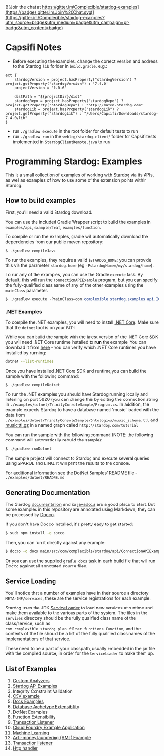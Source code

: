 [![Join the chat at https://gitter.im/Complexible/stardog-examples](https://badges.gitter.im/Join%20Chat.svg)](https://gitter.im/Complexible/stardog-examples?utm_source=badge&utm_medium=badge&utm_campaign=pr-badge&utm_content=badge)

# Capsifi Notes
* Before executing the examples, change the correct version and address to the Stardog `lib` forlder in `build.gradle`. e.g.:
```
ext {
	stardogVersion = project.hasProperty("stardogVersion") ? project.getProperty("stardogVersion") : '7.4.0'
	projectVersion = '0.0.6'

	distPath = "${projectDir}/dist"
	stardogRepo = project.hasProperty("stardogRepo") ? project.getProperty("stardogRepo") : "http://maven.stardog.com"
	stardogLib = project.hasProperty("stardogLib") ? project.getProperty("stardogLib") : "/Users/Capsifi/Downloads/stardog-7.4.0/lib"
}
```
* run `./gradlew execute` in the root folder for default tests to run
* run `./gradlew run` in the `weblog/stardog-client/` folder for Capsifi tests implemented in `StardogClientRemote.java` to run 

# Programming Stardog: Examples

This is a small collection of examples of working with [Stardog](http://stardog.com) via its APIs, as
well as examples of how to use some of the extension points within Stardog.

## How to build examples

First, you'll need a valid Stardog download.

You can use the included Gradle Wrapper script to build the examples in `examples/api`, `example/foaf`, `examples/function`.

To compile or run the examples, gradle will automatically download the dependencies from our public maven repository:

```bash
$ ./gradlew compileJava
```

To run the examples, they require a valid `$STARDOG_HOME`; you can provide this via the parameter `stardog.home`
(eg `-PstardogHome=/my/stardog/home`).

To run any of the examples, you can use the Gradle `execute` task.  By default, this will run the `ConnectionAPIExample`
program, but you can specify the fully-qualified class name of any of the other examples using the `mainClass` parameter.

```java
$ ./gradlew execute -PmainClass=com.complexible.stardog.examples.api.ICVExample
```

### .NET Examples

To compile the .NET examples, you will need to install [.NET Core](https://dotnet.microsoft.com/download). Make sure that the `dotnet` tool is on your `PATH`

While you can build the sample with the latest version of the .NET Core SDK you will need .NET Core runtime installed to **run** the example. You can download it from [here](https://dotnet.microsoft.com/download/dotnet-core/2.1) - you can verify which .NET Core runtimes you have installed by running:

```bash
dotnet --list-runtimes
```

Once you have installed .NET Core SDK and runtime,you can build the sample with the following command:

```bash
$ ./gradlew compileDotnet
```

To run the .NET examples you should have Stardog running locally and listening on port 5820 (you can change this by editing the connection string in `./examples/dotnet/TrinityConsoleSample/Program.cs`. In addition, the example expects Stardog to have a database named 'music' loaded with the data from `./examples/dotnet/TrinityConsoleSample/Ontologies/music_schema.ttl` and [music.ttl.gz](https://github.com/stardog-union/stardog-tutorials/blob/master/music/music.ttl.gz) in a named graph called `http://stardog.com/tutorial`

You can run the sample with the following command (NOTE: the following command will automatically rebuild the sample):

```bash
$ ./gradlew runDotnet
```

The sample project will connect to Stardog and execute several queries using SPARQL and LINQ. It will print the results to the console.

For additional information see the DotNet Samples' README file - `./examples/dotnet/README.md`

## Generating Documentation

The Stardog [documentation](http://docs.stardog.com) and its [javadocs](http://docs.stardog.com/java/snarl) are a good
place to start. But some examples in this repository are annotated using Markdown; they can be processed by
[Docco](http://jashkenas.github.io/docco/).

If you don't have Docco installed, it's pretty easy to get started:

```bash
$ sudo npm install -g docco
```

Then, you can run it directly against any example:

```bash
$ docco -o docs main/src/com/complexible/stardog/api/ConnectionAPIExample.java
```

Or you can use the supplied `gradle docs` task in each build file that will run Docco against all annotated source files.

## Service Loading

You'll notice that a number of examples have in their source a directory `META-INF/services`, these are the service
registrations for each example.

Stardog uses the JDK [ServiceLoader](http://docs.oracle.com/javase/6/docs/api/java/util/ServiceLoader.html) to load
new services at runtime and make them available to the various parts of the system.  The files in the `services`
directory should be the fully qualified class name of the class/service, such as `com.complexible.stardog.plan.filter.functions.Function`,
and the contents of the file should be a list of the fully qualified class names of the implementations of that service.

These need to be a part of your classpath, usually embedded in the jar file with the compiled source, in order for
the `ServiceLoader` to make them up.

## List of Examples

1. [Custom Analyzers](./examples/analyzer/readme.md)
1. [Stardog API Examples](./examples/api/readme.md)
1. [Integrity Constraint Validation](./examples/cli/icv)
1. [CSV example](./examples/cli/virtual/csv/readme.md)
1. [Docs Examples](./examples/docs/readme.md)
1. [Database Archetype Extensibility](https://github.com/stardog-union/stardog-archetypes/)
1. [DotNet Examples](./examples/dotnet/README.md)
1. [Function Extensibility](./examples/function/readme.md)
1. [Transaction Listener](./examples/listener/readme.md)
1. [Cloud Foundry Example Application](https://github.com/stardog-union/cf-example)
1. [Machine Learning](./examples/machinelearning)
1. [Anti-money laundering (AML) Example](./examples/aml)
1. [Transaction listener](./examples/connectable)
1. [Http handler](./examples/http_handler)
